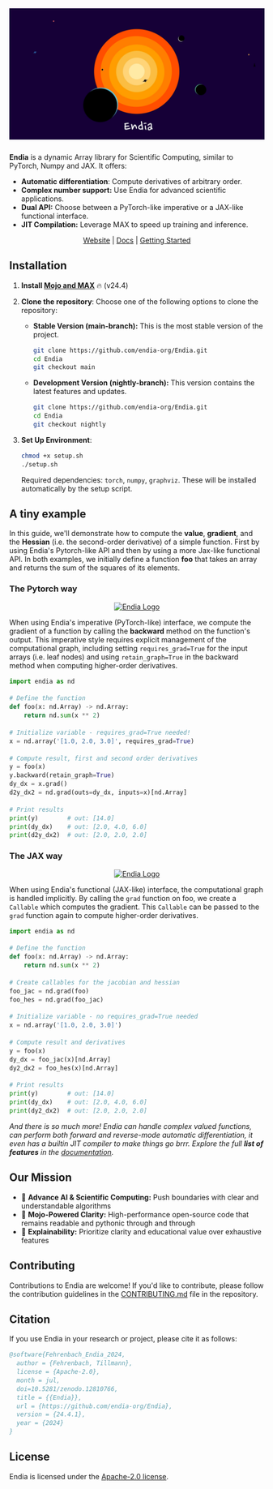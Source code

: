 <div align="center">
  <img src="./assets/titleimage.png" alt="Title Image" />
</div>

###

**Endia** is a dynamic Array library for Scientific Computing, similar to PyTorch, Numpy and JAX. It offers:

- **Automatic differentiation**: Compute derivatives of arbitrary order.
- **Complex number support:** Use Endia for advanced scientific applications.
- **Dual API:** Choose between a PyTorch-like imperative or a JAX-like functional interface.
- **JIT Compilation:** Leverage MAX to speed up training and inference.

<div align="center">
  
  [Website] | [Docs] | [Getting Started]

  [Website]: https://endia.vercel.app/
  [Docs]: https://endia.vercel.app/docs/array
  [Getting Started]: https://endia.vercel.app/docs/get_started

</div>

## Installation

1. **Install [Mojo and MAX](https://docs.modular.com/max/install)** 🔥 (v24.4)

2. **Clone the repository**: Choose one of the following options to clone the repository:

    - **Stable Version (main-branch):** This is the most stable version of the project.

      ```bash
      git clone https://github.com/endia-org/Endia.git
      cd Endia
      git checkout main
      ```

    - **Development Version (nightly-branch):** This version contains the latest features and updates.

      ```bash
      git clone https://github.com/endia-org/Endia.git
      cd Endia
      git checkout nightly
      ```

3. **Set Up Environment**:

    ```bash
    chmod +x setup.sh
    ./setup.sh
    ```

    Required dependencies: `torch`, `numpy`, `graphviz`. These will be installed automatically by the setup script.

## A tiny example

In this guide, we'll demonstrate how to compute the **value**, **gradient**, and the **Hessian** (i.e. the second-order derivative) of a simple function. First by using Endia's Pytorch-like API and then by using a more Jax-like functional API. In both examples, we initially define a function **foo** that takes an array and returns the sum of the squares of its elements.

### The **Pytorch** way

<!-- markdownlint-disable MD033 -->
<p align="center">
  <a href="https://pytorch.org/docs/stable/index.html">
    <img src="assets/pytorch_logo.png" alt="Endia Logo" width="40">
  </a>
</p>

When using Endia's imperative (PyTorch-like) interface, we compute the gradient of a function by calling the **backward** method on the function's output. This imperative style requires explicit management of the computational graph, including setting `requires_grad=True` for the input arrays (i.e. leaf nodes) and using `retain_graph=True` in the backward method when computing higher-order derivatives.

```python
import endia as nd 

# Define the function
def foo(x: nd.Array) -> nd.Array:
    return nd.sum(x ** 2)

# Initialize variable - requires_grad=True needed!
x = nd.array('[1.0, 2.0, 3.0]', requires_grad=True)

# Compute result, first and second order derivatives
y = foo(x)
y.backward(retain_graph=True)            
dy_dx = x.grad()
d2y_dx2 = nd.grad(outs=dy_dx, inputs=x)[nd.Array]

# Print results
print(y)        # out: [14.0]
print(dy_dx)    # out: [2.0, 4.0, 6.0]
print(d2y_dx2)  # out: [2.0, 2.0, 2.0]
```

### The **JAX** way

<!-- markdownlint-disable MD033 -->
<p align="center">
  <a href="https://jax.readthedocs.io/en/latest/quickstart.html">
    <img src="assets/jax_logo.png" alt="Endia Logo" width="65">
  </a>
</p>

When using Endia's functional (JAX-like) interface, the computational graph is handled implicitly. By calling the `grad` function on foo, we create a `Callable` which computes the gradient. This `Callable` can be passed to the `grad` function again to compute higher-order derivatives.

```python
import endia as nd 

# Define the function
def foo(x: nd.Array) -> nd.Array:
    return nd.sum(x ** 2)

# Create callables for the jacobian and hessian
foo_jac = nd.grad(foo)
foo_hes = nd.grad(foo_jac)

# Initialize variable - no requires_grad=True needed
x = nd.array('[1.0, 2.0, 3.0]')

# Compute result and derivatives
y = foo(x)
dy_dx = foo_jac(x)[nd.Array]
dy2_dx2 = foo_hes(x)[nd.Array]

# Print results
print(y)        # out: [14.0]
print(dy_dx)    # out: [2.0, 4.0, 6.0]
print(dy2_dx2)  # out: [2.0, 2.0, 2.0]
```

*And there is so much more! Endia can handle complex valued functions, can perform both forward and reverse-mode automatic differentiation, it even has a builtin JIT compiler to make things go brrr. Explore the full **list of features** in the [documentation](https://endia.org).*

## Our Mission

- 🧠 **Advance AI & Scientific Computing:** Push boundaries with clear and understandable algorithms
- 🚀 **Mojo-Powered Clarity:** High-performance open-source code that remains readable and pythonic through and through
- 📐 **Explainability:** Prioritize clarity and educational value over exhaustive features

## Contributing

Contributions to Endia are welcome! If you'd like to contribute, please follow the contribution guidelines in the [CONTRIBUTING.md](https://github.com/endia-org/Endia/blob/main/CONTRIBUTING.md) file in the repository.

## Citation

If you use Endia in your research or project, please cite it as follows:

```bibtex
@software{Fehrenbach_Endia_2024,
  author = {Fehrenbach, Tillmann},
  license = {Apache-2.0},
  month = jul,
  doi=10.5281/zenodo.12810766,
  title = {{Endia}},
  url = {https://github.com/endia-org/Endia},
  version = {24.4.1},
  year = {2024}
}
```

## License

Endia is licensed under the [Apache-2.0 license](https://github.com/endia-org/Endia?tab=Apache-2.0-1-ov-file).
